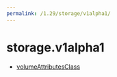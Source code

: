 ```yaml
---
permalink: /1.29/storage/v1alpha1/
---
```


# storage.v1alpha1



* [volumeAttributesClass](volumeAttributesClass.md)